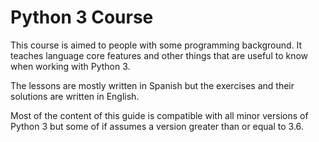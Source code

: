 # Python 3 Course

This course is aimed to people with some programming background. It teaches
language core features and other things that are useful to know when working
with Python 3.

The lessons are mostly written in Spanish but the exercises and their solutions
are written in English.

Most of the content of this guide is compatible with all minor versions of
Python 3 but some of if assumes a version greater than or equal to 3.6.
